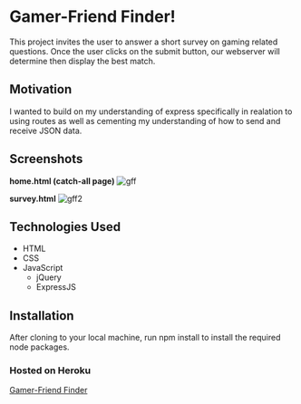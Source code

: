 # Gamer-Friend Finder!

This project invites the user to answer a short survey on gaming related questions. Once the user clicks on the submit button, our webserver will determine then display the best match.

## Motivation

I wanted to build on my understanding of express specifically in realation to using routes as well as cementing my understanding of how to send and receive JSON data.

## Screenshots

__home.html (catch-all page)__
![gff](https://user-images.githubusercontent.com/40282847/49564646-2361be00-f8d9-11e8-9b48-c41e1a27151b.png)

__survey.html__
![gff2](https://user-images.githubusercontent.com/40282847/49564651-265cae80-f8d9-11e8-9efc-1a383d06480b.png)

## Technologies Used

* HTML
* CSS
* JavaScript
    * jQuery
    * ExpressJS

## Installation

After cloning to your local machine, run npm install to install the required node packages.

### Hosted on Heroku

[Gamer-Friend Finder](https://afternoon-scrubland-91775.herokuapp.com/)